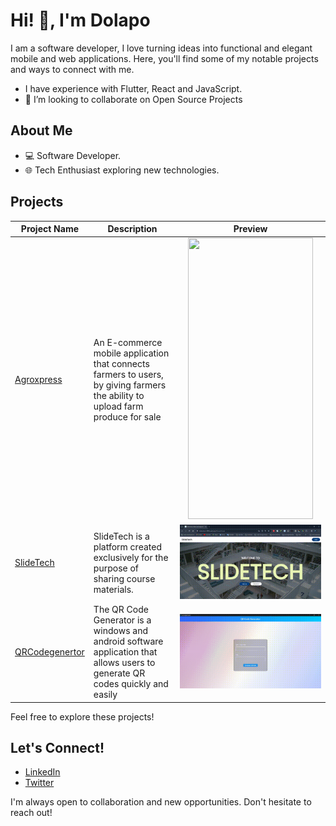 <!--### Hi there 👋


**Dolapo-A/Dolapo-A** is a ✨ _special_ ✨ repository because its `README.md` (this file) appears on your GitHub profile.

Here are some ideas to get you started:

- 🔭 I’m currently working on ...
- 🌱 I’m currently learning ...
- 🤔 I’m looking for help with ...
- 💬 Ask me about ...
- 📫 How to reach me: ...
- 😄 Pronouns: ...
- ⚡ Fun fact: ...
-->
# Hi! 👋, I'm Dolapo

I am a software developer, I love turning ideas into functional and elegant mobile and web applications. Here, you'll find some of my notable projects and ways to connect with me.

- I have experience with Flutter, React and JavaScript. 
- 👯 I’m looking to collaborate on Open Source Projects
## About Me

- 💻 Software Developer.
- 🌐 Tech Enthusiast exploring new technologies.

## Projects

| Project Name | Description | Preview |  
|--------------|-------------|-----------|  
| [Agroxpress](https://github.com/Dolapo-A/agroxpress) | An E-commerce mobile application that connects farmers to users, by giving farmers the ability to upload farm produce for sale | <div align = "center"><img src="https://raw.githubusercontent.com/Dolapo-A/Dolapo-A/main/assets/agroxpress.gif"  width="200" height="450"/></div>  |  
| [SlideTech](https://slidesshare-f089e.web.app/) | SlideTech is a platform created exclusively for the purpose of sharing course materials. | ![Project 2](https://raw.githubusercontent.com/Dolapo-A/Dolapo-A/main/assets/Slidetech.gif) |  
| [QRCodegenertor](https://github.com/Dolapo-A/qrcodegenerator) | The QR Code Generator is a windows and android software application that allows users to generate QR codes quickly and easily| ![Project 3](https://raw.githubusercontent.com/Dolapo-A/Dolapo-A/main/assets/Qrcodegenerator.gif) |  

Feel free to explore these projects!

## Let's Connect!

- [LinkedIn](https://www.linkedin.com/in/dolapo-araoye-86ba31219/)
- [Twitter](https://twitter.com/_dolapoe)

I'm always open to collaboration and new opportunities. Don't hesitate to reach out!

